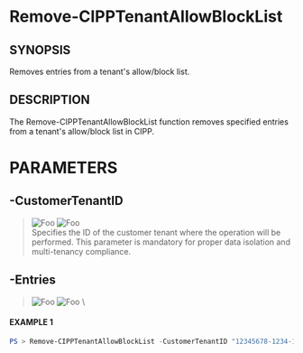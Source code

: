 # Remove-CIPPTenantAllowBlockList
## SYNOPSIS
Removes entries from a tenant's allow/block list.
## DESCRIPTION
The Remove-CIPPTenantAllowBlockList function removes specified entries from a tenant's allow/block list in CIPP.
# PARAMETERS

## **-CustomerTenantID**
> ![Foo](https://img.shields.io/badge/Type-String-Blue?) ![Foo](https://img.shields.io/badge/Mandatory-TRUE-Red?) \
Specifies the ID of the customer tenant where the operation will be performed. This parameter is mandatory for proper data isolation and multi-tenancy compliance.

  ## **-Entries**
> ![Foo](https://img.shields.io/badge/Type-String-Blue?) ![Foo](https://img.shields.io/badge/Mandatory-TRUE-Red?) \


 #### EXAMPLE 1
```powershell
PS > Remove-CIPPTenantAllowBlockList -CustomerTenantID "12345678-1234-1234-1234-1234567890AB" -EntryId "98765432-4321-4321-4321-BA0987654321"
```

